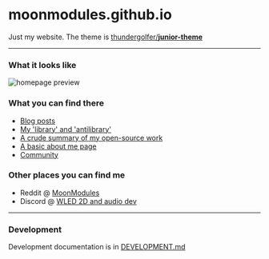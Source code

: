 # moonmodules.github.io

Just my website. The theme is [thundergolfer/**junior-theme**](https://github.com/thundergolfer/junior-theme)

----

### What it looks like

![homepage preview](homepage-preview.png)

### What you can find there

* [Blog posts](http://moonmodules.org/)
* [My 'library' and 'antilibrary'](http://moonmodules.org/library)
* [A crude summary of my open-source work](http://moonmodules.org/projects/)
* [A basic about me page](http://moonmodules.org/about/)
* [Community](http://moonmodules.org/community/)

### Other places you can find me

* Reddit @ [MoonModules](https://www.reddit.com/r/MoonModules/)
* Discord @ [WLED 2D and audio dev](https://discord.gg/TC8NSUSCdV)

----

### Development

Development documentation is in [DEVELOPMENT.md](DEVELOPMENT.md)

